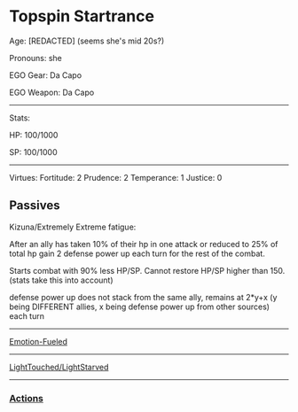 # Topspin Startrance

Age: [REDACTED] (seems she's mid 20s?)

Pronouns: she

EGO Gear: Da Capo

EGO Weapon: Da Capo

---

Stats: 

HP: 100/1000

SP: 100/1000

---

Virtues: 
Fortitude: 2
Prudence: 2
Temperance: 1
Justice: 0



## Passives



Kizuna/Extremely Extreme fatigue: 

After an ally has taken 10% of their hp in one attack or reduced to 25% of total hp gain 2 defense power up each turn for the rest of the combat. 

Starts combat with 90% less HP/SP. Cannot restore HP/SP higher than 150. (stats take this into account)

defense power up does not stack from the same ally, remains at 2*y+x (y being DIFFERENT allies, x being defense power up from other sources) each turn

---

[Emotion-Fueled](https://github.com/Logirby/Jino-The-Tower-Sheets/blob/main/Emotion-Fueled.md)

---

[LightTouched/LightStarved](https://github.com/Logirby/Jino-The-Tower-Sheets/blob/main/LightTouched-LightStarved.md)

---

### [Actions](https://github.com/Logirby/Jino-The-Tower-Sheets/blob/main/Topspin%20Attacks.md)
